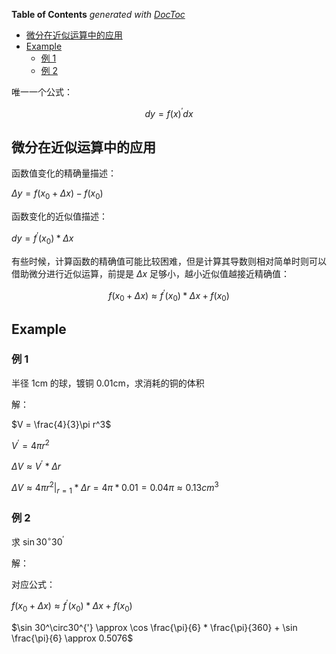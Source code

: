 <!-- START doctoc generated TOC please keep comment here to allow auto update -->
<!-- DON'T EDIT THIS SECTION, INSTEAD RE-RUN doctoc TO UPDATE -->
**Table of Contents**  *generated with [DocToc](https://github.com/thlorenz/doctoc)*

- [微分在近似运算中的应用](#%E5%BE%AE%E5%88%86%E5%9C%A8%E8%BF%91%E4%BC%BC%E8%BF%90%E7%AE%97%E4%B8%AD%E7%9A%84%E5%BA%94%E7%94%A8)
- [Example](#example)
  - [例 1](#%E4%BE%8B-1)
  - [例 2](#%E4%BE%8B-2)

<!-- END doctoc generated TOC please keep comment here to allow auto update -->

唯一一个公式：

$$dy = f(x)^{'}dx$$

## 微分在近似运算中的应用

函数值变化的精确量描述：

$\Delta y = f(x_0+\Delta x) - f(x_0)$

函数变化的近似值描述：

$dy = f^{'}(x_0) * \Delta x$

有些时候，计算函数的精确值可能比较困难，但是计算其导数则相对简单时则可以借助微分进行近似运算，前提是 $\Delta x$ 足够小，越小近似值越接近精确值：

$$f(x_0 + \Delta x) \approx f^{'}(x_0) * \Delta x + f(x_0)$$

## Example

### 例 1

半径 1cm 的球，镀铜 0.01cm，求消耗的铜的体积

解：

$V = \frac{4}{3}\pi r^3$

$V^{'} = 4\pi r^2$

$\Delta V \approx V^{'} * \Delta r$

$\Delta V \approx 4\pi r^2 |_{r=1} * \Delta r = 4\pi * 0.01 = 0.04\pi \approx 0.13 cm^3$

### 例 2

求 $\sin 30^\circ30^{'}$

解：

对应公式：

$f(x_0 + \Delta x) \approx f^{'}(x_0) * \Delta x + f(x_0)$

$\sin 30^\circ30^{'} \approx \cos \frac{\pi}{6} * \frac{\pi}{360} + \sin \frac{\pi}{6} \approx 0.5076$
